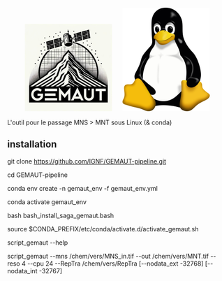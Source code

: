<p align="center">
  <img src="assets/logo.png" alt="GEMAUT" width="200" style="margin-right: 20px;"/>
  <img src="assets/Linux.png" alt="Linux" width="200"/>
</p>

L'outil pour le passage MNS > MNT sous Linux (& conda)

## installation

git clone https://github.com/IGNF/GEMAUT-pipeline.git

cd GEMAUT-pipeline

conda env create -n gemaut_env -f  gemaut_env.yml

conda activate gemaut_env

bash bash_install_saga_gemaut.bash

source $CONDA_PREFIX/etc/conda/activate.d/activate_gemaut.sh

script_gemaut --help

script_gemaut --mns /chem/vers/MNS_in.tif --out /chem/vers/MNT.tif --reso 4 --cpu 24 --RepTra /chem/vers/RepTra [--nodata_ext -32768] [--nodata_int -32767]
